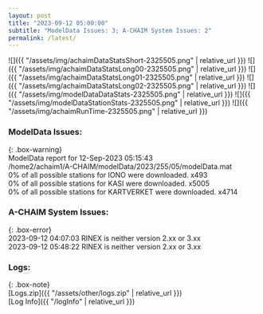 ```yaml
---
layout: post
title: "2023-09-12 05:00:00"
subtitle: "ModelData Issues: 3; A-CHAIM System Issues: 2"
permalink: /latest/
---
```


![]({{ "/assets/img/achaimDataStatsShort-2325505.png" | relative_url }})
![]({{ "/assets/img/achaimDataStatsLong00-2325505.png" | relative_url }})
![]({{ "/assets/img/achaimDataStatsLong01-2325505.png" | relative_url }})
![]({{ "/assets/img/achaimDataStatsLong02-2325505.png" | relative_url }})
![]({{ "/assets/img/modelDataDataStats-2325505.png" | relative_url }})
![]({{ "/assets/img/modelDataStationStats-2325505.png" | relative_url }})
![]({{ "/assets/img/achaimRunTime-2325505.png" | relative_url }})


### ModelData Issues:  
  
{: .box-warning}  
 ModelData report for 12-Sep-2023 05:15:43   
 /home2/achaim1/A-CHAIM/modelData/2023/255/05/modelData.mat   
 0% of all possible stations for IONO were downloaded. x493   
 0% of all possible stations for KASI were downloaded. x5005   
 0% of all possible stations for KARTVERKET were downloaded. x4714   
  
### A-CHAIM System Issues:  
  
{: .box-error}  
2023-09-12 04:07:03 RINEX is neither version 2.xx or 3.xx  
2023-09-12 05:48:22 RINEX is neither version 2.xx or 3.xx  

### Logs:  
  
{: .box-note}  
[Logs.zip]({{ "/assets/other/logs.zip" | relative_url }})  
[Log Info]({{ "/logInfo" | relative_url }})  
